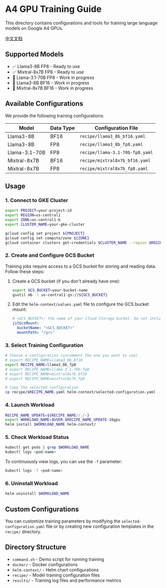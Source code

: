 # A4 GPU Training Guide

This directory contains configurations and tools for training large language models on Google A4 GPUs.

[中文文档](./README_CN.md)

## Supported Models

- ✅ Llama3-8B FP8 - Ready to use
- ✅ Mixtral-8x7B FP8 - Ready to use
- 🚧 Llama-3.1-70B FP8 - Work in progress
- 🚧 Llama3-8B BF16 - Work in progress
- 🚧 Mixtral-8x7B BF16 - Work in progress

## Available Configurations

We provide the following training configurations:

| Model | Data Type | Configuration File |
|-------|-----------|-------------------|
| Llama3-8B | BF16 | `recipe/llama3_8b_bf16.yaml` |
| Llama3-8B | FP8 | `recipe/llama3_8b_fp8.yaml` |
| Llama-3.1-70B | FP8 | `recipe/llama-3.1-70b-fp8.yaml` |
| Mixtral-8x7B | BF16 | `recipe/mixtral8x7b_bf16.yaml` |
| Mixtral-8x7B | FP8 | `recipe/mixtral8x7b_fp8.yaml` |

## Usage

### 1. Connect to GKE Cluster

```bash
export PROJECT=your-project-id
export REGION=us-central1
export ZONE=us-central1-b
export CLUSTER_NAME=your-gke-cluster

gcloud config set project ${PROJECT}
gcloud config set compute/zone ${ZONE}
gcloud container clusters get-credentials $CLUSTER_NAME --region $REGION
```

### 2. Create and Configure GCS Bucket

Training jobs require access to a GCS bucket for storing and reading data. Follow these steps:

1. Create a GCS bucket (if you don't already have one):
   ```bash
   export GCS_BUCKET=your-bucket-name
   gsutil mb -l us-central1 gs://${GCS_BUCKET}
   ```

2. Edit the `helm-context/values.yaml` file to configure the GCS bucket mount:
   ```yaml
   # <GCS_BUCKET>: the name of your Cloud Storage bucket. Do not include the gs:// prefix, and do not miss ""
   jitGcsMount:
     bucketName: "<GCS_BUCKET>"
     mountPath: "/gcs"
   ```

### 3. Select Training Configuration

```bash
# Choose a configuration (uncomment the one you want to use)
# export RECIPE_NAME=llama3_8b_bf16
export RECIPE_NAME=llama3_8b_fp8
# export RECIPE_NAME=llama-3.1-70b-fp8
# export RECIPE_NAME=mixtral8x7b_bf16
# export RECIPE_NAME=mixtral8x7b_fp8

# Copy the selected configuration
cp recipe/$RECIPE_NAME.yaml helm-context/selected-configuration.yaml
```

### 4. Launch Workload

```bash
RECIPE_NAME_UPDATE=${RECIPE_NAME//_/-}
export WORKLOAD_NAME=$USER-$RECIPE_NAME_UPDATE-16gpu
helm install $WORKLOAD_NAME helm-context/
```

### 5. Check Workload Status

```bash
kubectl get pods | grep $WORKLOAD_NAME
kubectl logs <pod-name>
```

To continuously view logs, you can use the `-f` parameter:
```bash
kubectl logs -f <pod-name>
```

### 6. Uninstall Workload

```bash
helm uninstall $WORKLOAD_NAME
```

## Custom Configurations

You can customize training parameters by modifying the `selected-configuration.yaml` file or by creating new configuration templates in the `recipe/` directory.

## Directory Structure

- `command.sh` - Demo script for running training
- `docker/` - Docker configurations
- `helm-context/` - Helm chart configurations
- `recipe/` - Model training configuration files
- `results/` - Training log files and performance metrics